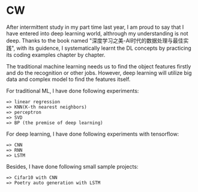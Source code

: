 # CW﻿
After intermittent study in my part time last year, I am proud to say that I have entered into deep learning world, althrough my understanding is not deep. Thanks to the book named "深度学习之美-AI时代的数据处理与最佳实践", with its guidence, I systematically learnt the DL concepts by practicing its coding examples chapter by chapter.

The traditional machine learning needs us to find the object features firstly and do the recognition or other jobs. However, deep learning will utilize big data and complex model to find the features itself. 

For traditional ML, I have done following experiments:
   
    => linear regression
    => KNN(K-th nearest neighbors)
    => perceptron
    => SVD
    => BP (the premise of deep learning)


For deep learning, I have done following experiments with tensorflow:
   
    => CNN
    => RNN
    => LSTM

Besides, I have done following small sample projects:  
         
    => Cifar10 with CNN
    => Poetry auto generation with LSTM




